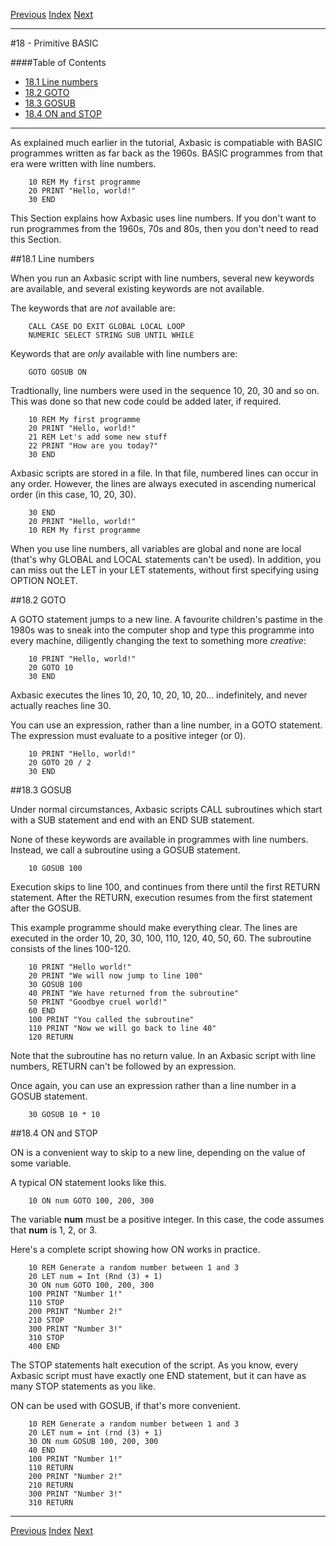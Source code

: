 [Previous](ch17.html) [Index](index.html) [Next](ch19.html)

---

#18 - Primitive BASIC

####Table of Contents

* [18.1 Line numbers](#18.1)
* [18.2 GOTO](#18.2)
* [18.3 GOSUB](#18.3)
* [18.4 ON and STOP](#18.4)

---

As explained much earlier in the tutorial, Axbasic is compatiable with BASIC programmes written as far back as the 1960s. BASIC programmes from that era were written with line numbers.

        10 REM My first programme
        20 PRINT "Hello, world!"
        30 END

This Section explains how Axbasic uses line numbers. If you don't want to run programmes from the 1960s, 70s and 80s, then you don't need to read this Section.

##<a name="18.1">18.1 Line numbers</a>

When you run an Axbasic script with line numbers, several new keywords are available, and several existing keywords are not available.

The keywords that are *not* available are:

        CALL CASE DO EXIT GLOBAL LOCAL LOOP
        NUMERIC SELECT STRING SUB UNTIL WHILE

Keywords that are *only* available with line numbers are:

        GOTO GOSUB ON

Tradtionally, line numbers were used in the sequence 10, 20, 30 and so on. This was done so that new code could be added later, if required.

        10 REM My first programme
        20 PRINT "Hello, world!"
        21 REM Let's add some new stuff
        22 PRINT "How are you today?"
        30 END

Axbasic scripts are stored in a file. In that file, numbered lines can occur in any order. However, the lines are always executed in ascending numerical order (in this case, 10, 20, 30).

        30 END
        20 PRINT "Hello, world!"
        10 REM My first programme

When you use line numbers, all variables are global and none are local (that's why GLOBAL and LOCAL statements can't be used). In addition, you can miss out the LET in your LET statements, without first specifying using OPTION NOLET.

##<a name="18.2">18.2 GOTO</a>

A GOTO statement jumps to a new line. A favourite children's pastime in the 1980s was to sneak into the computer shop and type this programme into every machine, diligently changing the text to something more *creative*:

        10 PRINT "Hello, world!"
        20 GOTO 10
        30 END

Axbasic executes the lines 10, 20, 10, 20, 10, 20... indefinitely, and never actually reaches line 30.

You can use an expression, rather than a line number, in a GOTO statement. The expression must evaluate to a positive integer (or 0).

        10 PRINT "Hello, world!"
        20 GOTO 20 / 2
        30 END

##<a name="18.3">18.3 GOSUB</a>

Under normal circumstances, Axbasic scripts CALL subroutines which start with a SUB statement and end with an END SUB statement.

None of these keywords are available in programmes with line numbers. Instead, we call a subroutine using a GOSUB statement.

        10 GOSUB 100

Execution skips to line 100, and continues from there until the first RETURN statement. After the RETURN, execution resumes from the first statement after the GOSUB.

This example programme should make everything clear. The lines are executed in the order 10, 20, 30, 100, 110, 120, 40, 50, 60. The subroutine consists of the lines 100-120.

        10 PRINT "Hello world!"
        20 PRINT "We will now jump to line 100"
        30 GOSUB 100
        40 PRINT "We have returned from the subroutine"
        50 PRINT "Goodbye cruel world!"
        60 END
        100 PRINT "You called the subroutine"
        110 PRINT "Now we will go back to line 40"
        120 RETURN

Note that the subroutine has no return value. In an Axbasic script with line numbers, RETURN can't be followed by an expression.

Once again, you can use an expression rather than a line number in a GOSUB statement.

        30 GOSUB 10 * 10

##<a name="18.4">18.4 ON and STOP</a>

ON is a convenient way to skip to a new line, depending on the value of some variable.

A typical ON statement looks like this.

        10 ON num GOTO 100, 200, 300

The variable **num** must be a positive integer. In this case, the code assumes that **num** is 1, 2, or 3.

Here's a complete script showing how ON works in practice.

        10 REM Generate a random number between 1 and 3
        20 LET num = Int (Rnd (3) + 1)
        30 ON num GOTO 100, 200, 300
        100 PRINT "Number 1!"
        110 STOP
        200 PRINT "Number 2!"
        210 STOP
        300 PRINT "Number 3!"
        310 STOP
        400 END

The STOP statements halt execution of the script. As you know, every Axbasic script must have exactly one END statement, but it can have as many STOP statements as you like.

ON can be used with GOSUB, if that's more convenient.

        10 REM Generate a random number between 1 and 3
        20 LET num = int (rnd (3) + 1)
        30 ON num GOSUB 100, 200, 300
        40 END
        100 PRINT "Number 1!"
        110 RETURN
        200 PRINT "Number 2!"
        210 RETURN
        300 PRINT "Number 3!"
        310 RETURN

---

[Previous](ch17.html) [Index](index.html) [Next](ch19.html)
